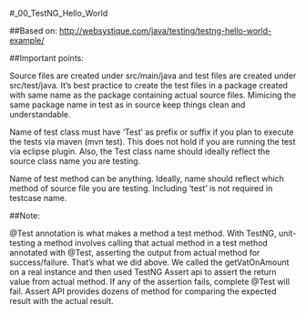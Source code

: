 #_00_TestNG_Hello_World

##Based on:
http://websystique.com/java/testing/testng-hello-world-example/

##Important points:

Source files are created under src/main/java and test files
are created under src/test/java. It’s best practice to create
the test files in a package created with same name as the package
containing actual source files. Mimicing the same package name in
test as in source keep things clean and understandable.

Name of test class must have ‘Test’ as prefix or suffix if you plan
to execute the tests via maven (mvn test). This does not hold if
you are running the test via eclipse plugin. Also, the Test class
name should ideally reflect the source class name you are testing.

Name of test method can be anything. Ideally, name should reflect
which method of source file you are testing. Including ‘test’ is not
required in testcase name.

##Note:

@Test annotation is what makes a method a test method.
With TestNG, unit-testing a method involves calling
that actual method in a test method annotated with
@Test, asserting the output from actual method for
success/failure. That’s what we did above.
We called the getVatOnAmount on a real instance and then
used TestNG Assert api to assert the return value from
actual method. If any of the assertion fails, complete
@Test will fail. Assert API provides dozens of method
for comparing the expected result with the actual result.